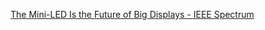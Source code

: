 
[The Mini-LED Is the Future of Big Displays - IEEE Spectrum](https://spectrum.ieee.org/the-miniled-is-the-future-of-big-displays)
